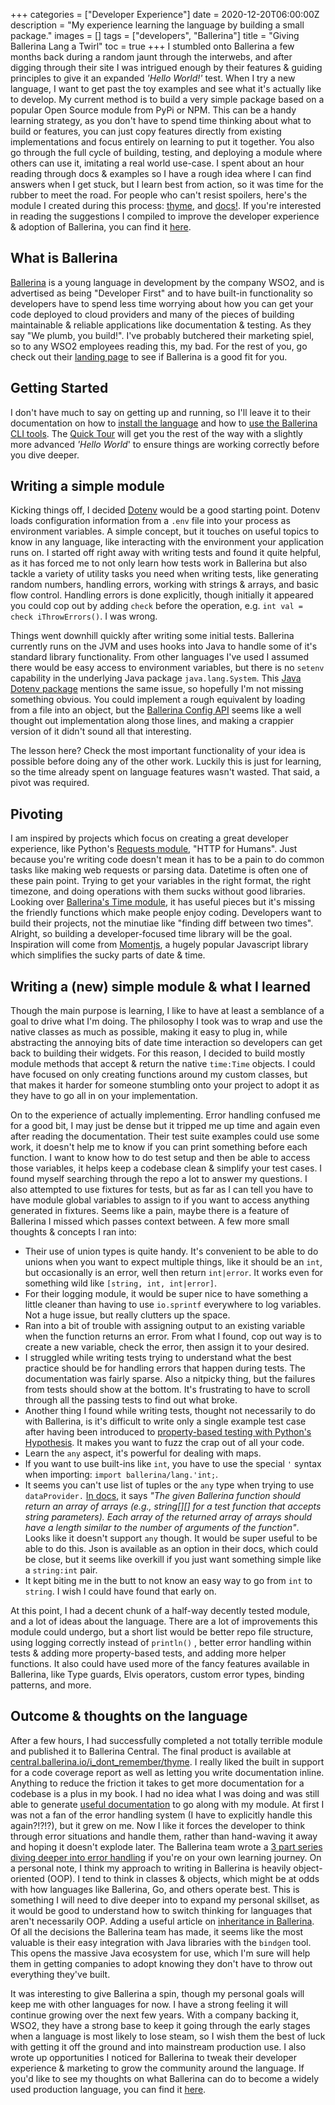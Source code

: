 +++
categories = ["Developer Experience"]
date = 2020-12-20T06:00:00Z
description = "My experience learning the language by building a small package."
images = []
tags = ["developers", "Ballerina"]
title = "Giving Ballerina Lang a Twirl"
toc = true
+++
I stumbled onto Ballerina a few months back during a random jaunt through the interwebs, and after digging through their site I was intrigued enough by their features & guiding principles to give it an expanded _'Hello World!'_ test. When I try a new language, I want to get past the toy examples and see what it's actually like to develop. My current method is to build a very simple package based on a popular Open Source module from PyPi or NPM. This can be a handy learning strategy, as you don't have to spend time thinking about what to build or features, you can just copy features directly from existing implementations and focus entirely on learning to put it together. You also go through the full cycle of building, testing, and deploying a module where others can use it, imitating a real world use-case. I spent about an hour reading through docs & examples so I have a rough idea where I can find answers when I get stuck, but I learn best from action, so it was time for the rubber to meet the road. For people who can't resist spoilers, here's the module I created during this process: [thyme](https://central.ballerina.io/i_dont_remember/thyme), and [docs!](https://i-dont-remember.github.io/thyme/). If you're interested in reading the suggestions I compiled to improve the developer experience & adoption of Ballerina, you can find it [here](https://kevinquinn.fun/blog/how-ballerina-lang-can-improve-their-developer-experience-adoption/ "https://kevinquinn.fun/blog/how-ballerina-lang-can-improve-their-developer-experience-adoption/").

## What is Ballerina

[Ballerina](https://ballerina.io/) is a young language in development by the company WSO2, and is advertised as being "Developer First" and to have built-in functionality so developers have to spend less time worrying about how you can get your code deployed to cloud providers and many of the pieces of building maintainable & reliable applications like documentation & testing. As they say "We plumb, you build!". I've probably butchered their marketing spiel, so to any WSO2 employees reading this, my bad. For the rest of you, go check out their [landing page](https://ballerina.io) to see if Ballerina is a good fit for you.

## Getting Started

I don't have much to say on getting up and running, so I'll leave it to their documentation on how to [install the language](https://ballerina.io/learn/installing-ballerina/) and how to [use the Ballerina CLI tools](https://ballerina.io/learn/using-the-cli-tools/). The [Quick Tour](https://ballerina.io/learn/quick-tour/) will get you the rest of the way with a slightly more advanced _'Hello World_' to ensure things are working correctly before you dive deeper.

## Writing a simple module

Kicking things off, I decided [Dotenv](https://www.npmjs.com/package/dotenv) would be a good starting point. Dotenv loads configuration information from a `.env` file into your process as environment variables. A simple concept, but it touches on useful topics to know in any language, like interacting with the environment your application runs on. I started off right away with writing tests and found it quite helpful, as it has forced me to not only learn how tests work in Ballerina but also tackle a variety of utility tasks you need when writing tests, like generating random numbers, handling errors, working with strings & arrays, and basic flow control. Handling errors is done explicitly, though initially it appeared you could cop out by adding `check` before the operation, e.g. `int val = check iThrowErrors()`. I was wrong.

Things went downhill quickly after writing some initial tests. Ballerina currently runs on the JVM and uses hooks into Java to handle some of it's standard library functionality. From other languages I've used I assumed there would be easy access to environment variables, but there is no `setenv` capability in the underlying Java package `java.lang.System`. This [Java Dotenv package](https://github.com/cdimascio/dotenv-java#faq) mentions the same issue, so hopefully I'm not missing something obvious. You could implement a rough equivalent by loading from a file into an object, but the [Ballerina Config API](https://ballerina.io/learn/by-example/config-api.html) seems like a well thought out implementation along those lines, and making a crappier version of it didn't sound all that interesting.

The lesson here? Check the most important functionality of your idea is possible before doing any of the other work. Luckily this is just for learning, so the time already spent on language features wasn't wasted. That said, a pivot was required.

## Pivoting

I am inspired by projects which focus on creating a great developer experience, like Python's [Requests module](https://requests.readthedocs.io/en/master/), "HTTP for Humans". Just because you're writing code doesn't mean it has to be a pain to do common tasks like making web requests or parsing data. Datetime is often one of these pain point. Trying to get your variables in the right format, the right timezone, and doing operations with them sucks without good libraries. Looking over [Ballerina's Time module](https://ballerina.io/learn/by-example/time.html), it has useful pieces but it's missing the friendly functions which make people enjoy coding. Developers want to build their projects, not the minutiae like "finding diff between two times". Alright, so building a developer-focused time library will be the goal. Inspiration will come from [Momentjs](https://momentjs.com/), a hugely popular Javascript library which simplifies the sucky parts of date & time.

## Writing a (new) simple module & what I learned

Though the main purpose is learning, I like to have at least a semblance of a goal to drive what I'm doing. The philosophy I took was to wrap and use the native classes as much as possible, making it easy to plug in, while abstracting the annoying bits of date time interaction so developers can get back to building their widgets. For this reason, I decided to build mostly module methods that accept & return the native `time:Time` objects. I could have focused on only creating functions around my custom classes, but that makes it harder for someone stumbling onto your project to adopt it as they have to go all in on your implementation.

On to the experience of actually implementing. Error handling confused me for a good bit, I may just be dense but it tripped me up time and again even after reading the documentation. Their test suite examples could use some work, it doesn't help me to know if you can print something before each function. I want to know how to do test setup and then be able to access those variables, it helps keep a codebase clean & simplify your test cases. I found myself searching through the repo a lot to answer my questions. I also attempted to use fixtures for tests, but as far as I can tell you have to have module global variables to assign to if you want to access anything generated in fixtures. Seems like a pain, maybe there is a feature of Ballerina I missed which passes context between. A few more small thoughts & concepts I ran into:

* Their use of union types is quite handy. It's convenient to be able to do unions when you want to expect multiple things, like it should be an `int`, but occasionally is an error, well then return `int|error`. It works even for something wild like `[string, int, int|error]`.
* For their logging module, it would be super nice to have something a little cleaner than having to use `io.sprintf` everywhere to log variables. Not a huge issue, but really clutters up the space.
* Ran into a bit of trouble with assigning output to an existing variable when the function returns an error. From what I found, cop out way is to create a new variable, check the error, then assign it to your desired.
* I struggled while writing tests trying to understand what the best practice should be for handling errors that happen during tests. The documentation was fairly sparse. Also a nitpicky thing, but the failures from tests should show at the bottom. It's frustrating to have to scroll through all the passing tests to find out what broke.
* Another thing I found while writing tests, thought not necessarily to do with Ballerina, is it's difficult to write only a single example test case after having been introduced to [property-based testing with Python's Hypothesis](https://hypothesis.works/). It makes you want to fuzz the crap out of all your code.
* Learn the `any` aspect, it's powerful for dealing with maps.
* If you want to use built-ins like `int`, you have to use the special `'` syntax when importing: `import ballerina/lang.'int;`.
* It seems you can't use list of tuples or the `any` type when trying to use `dataProvider.` [In docs](https://ballerina.io/learn/how-to-test-ballerina-code/), it says _"The given Ballerina function should return an array of arrays (e.g., string\[\]\[\] for a test function that accepts string parameters). Each array of the returned array of arrays should have a length similar to the number of arguments of the function"_. Looks like it doesn't support `any` though. It would be super useful to be able to do this. Json is available as an option in their docs, which could be close, but it seems like overkill if you just want something simple like a `string:int` pair.
* It kept biting me in the butt to not know an easy way to go from `int` to `string`. I wish I could have found that early on.

At this point, I had a decent chunk of a half-way decently tested module, and a lot of ideas about the language. There are a lot of improvements this module could undergo, but a short list would be better repo file structure, using logging correctly instead of `println()` , better error handling within tests & adding more property-based tests, and adding more helper functions. It also could have used more of the fancy features available in Ballerina, like Type guards, Elvis operators, custom error types, binding patterns, and more.

## Outcome & thoughts on the language

After a few hours, I had successfully completed a not totally terrible module and published it to Ballerina Central. The final product is available at [central.ballerina.io/i_dont_remember/thyme](https://central.ballerina.io/i_dont_remember/thyme). I really liked the built in support for a code coverage report as well as letting you write documentation inline. Anything to reduce the friction it takes to get more documentation for a codebase is a plus in my book. I had no idea what I was doing and was still able to generate [useful documentation](https://i-dont-remember.github.io/thyme/) to go along with my module. At first I was not a fan of the error handling system (I have to explicitly handle this again?!?!?), but it grew on me. Now I like it forces the developer to think through error situations and handle them, rather than hand-waving it away and hoping it doesn't explode later. The Ballerina team wrote a [3 part series diving deeper into error handling](https://medium.com/ballerina-techblog/ballerina-error-handling-part-i-d581f65c0f8d) if you're on your own learning journey. On a personal note, I think my approach to writing in Ballerina is heavily object-oriented (OOP). I tend to think in classes & objects, which might be at odds with how languages like Ballerina, Go, and others operate best. This is something I will need to dive deeper into to expand my personal skillset, as it would be good to understand how to switch thinking for languages that aren't necessarily OOP. Adding a useful article on [inheritance in Ballerina](https://stackoverflow.com/questions/61309121/how-to-implement-inheritance-in-ballerina). Of all the decisions the Ballerina team has made, it seems like the most valuable is their easy integration with Java libraries with the `bindgen` tool. This opens the massive Java ecosystem for use, which I'm sure will help them in getting companies to adopt knowing they don't have to throw out everything they've built.

It was interesting to give Ballerina a spin, though my personal goals will keep me with other languages for now. I have a strong feeling it will continue growing over the next few years. With a company backing it, WSO2, they have a strong base to keep it going through the early stages when a language is most likely to lose steam, so I wish them the best of luck with getting it off the ground and into mainstream production use. I also wrote up opportunities I noticed for Ballerina to tweak their developer experience & marketing to grow the community around the language. If you'd like to see my thoughts on what Ballerina can do to become a widely used production language, you can find it [here](https://kevinquinn.fun/blog/how-ballerina-lang-can-improve-their-developer-experience-adoption/ "https://kevinquinn.fun/blog/how-ballerina-lang-can-improve-their-developer-experience-adoption/").